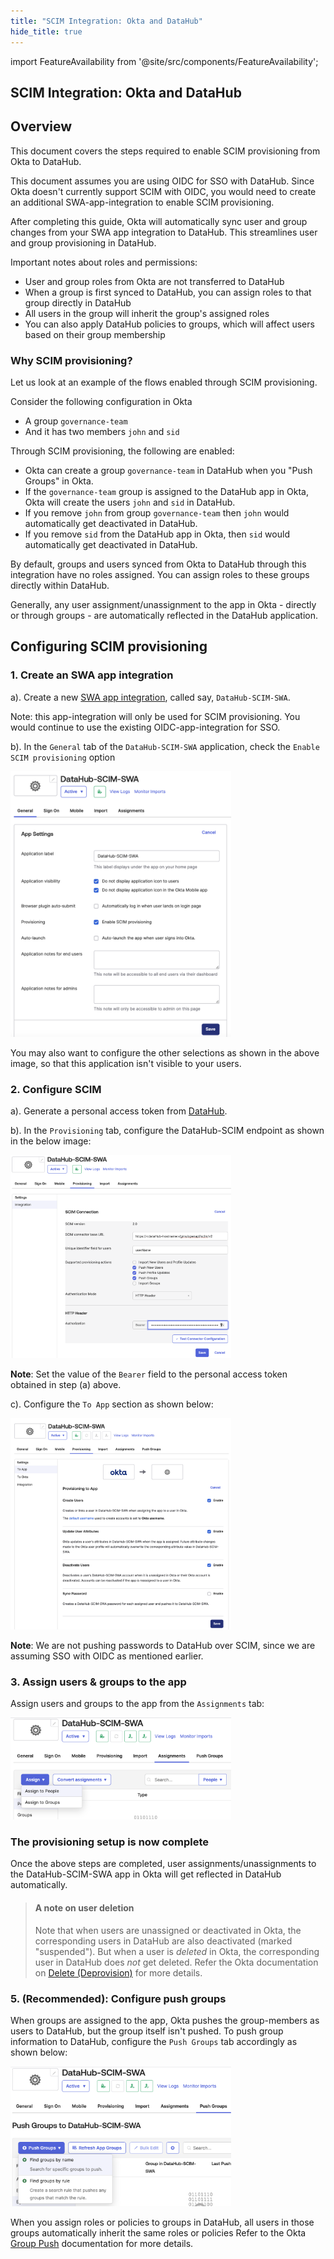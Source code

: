 ```yaml
---
title: "SCIM Integration: Okta and DataHub"
hide_title: true
---
```


import FeatureAvailability from '@site/src/components/FeatureAvailability';

## SCIM Integration: Okta and DataHub

<FeatureAvailability saasOnly />

## Overview

This document covers the steps required to enable SCIM provisioning from Okta to DataHub.

This document assumes you are using OIDC for SSO with DataHub.
Since Okta doesn't currently support SCIM with OIDC, you would need to create an additional SWA-app-integration to enable SCIM provisioning.

After completing this guide, Okta will automatically sync user and group changes from your SWA app integration to DataHub. This streamlines user and group provisioning in DataHub.

Important notes about roles and permissions:

- User and group roles from Okta are not transferred to DataHub
- When a group is first synced to DataHub, you can assign roles to that group directly in DataHub
- All users in the group will inherit the group's assigned roles
- You can also apply DataHub policies to groups, which will affect users based on their group membership

### Why SCIM provisioning?

Let us look at an example of the flows enabled through SCIM provisioning.

Consider the following configuration in Okta

- A group `governance-team`
- And it has two members `john` and `sid`

Through SCIM provisioning, the following are enabled:

- Okta can create a group `governance-team` in DataHub when you "Push Groups" in Okta.
- If the `governance-team` group is assigned to the DataHub app in Okta, Okta will create the users `john` and `sid` in DataHub.
- If you remove `john` from group `governance-team` then `john` would automatically get deactivated in DataHub.
- If you remove `sid` from the DataHub app in Okta, then `sid` would automatically get deactivated in DataHub.

By default, groups and users synced from Okta to DataHub through this integration have no roles assigned. You can assign
roles to these groups directly within DataHub.

Generally, any user assignment/unassignment to the app in Okta - directly or through groups - are automatically reflected in the DataHub application.

## Configuring SCIM provisioning

### 1. Create an SWA app integration

a). Create a new [SWA app integration](https://help.okta.com/en-us/content/topics/apps/apps_app_integration_wizard_swa.htm), called say, `DataHub-SCIM-SWA`.

Note: this app-integration will only be used for SCIM provisioning. You would continue to use the existing OIDC-app-integration for SSO.

b). In the `General` tab of the `DataHub-SCIM-SWA` application, check the `Enable SCIM provisioning` option

<p>
<img width="70%"  src="https://raw.githubusercontent.com/datahub-project/static-assets/main/imgs/scim/okta/appSettingsEnableScim.png"/>
</p>

You may also want to configure the other selections as shown in the above image, so that this application isn't visible to your users.

### 2. Configure SCIM

a). Generate a personal access token from [DataHub](../../docs/authentication/personal-access-tokens.md#creating-personal-access-tokens).

b). In the `Provisioning` tab, configure the DataHub-SCIM endpoint as shown in the below image:

<p>
<img width="70%"  src="https://raw.githubusercontent.com/datahub-project/static-assets/main/imgs/scim/okta/scimConfig1.png"/>
</p>

**Note**: Set the value of the `Bearer` field to the personal access token obtained in step (a) above.

c). Configure the `To App` section as shown below:

<p>
<img width="70%"  src="https://raw.githubusercontent.com/datahub-project/static-assets/main/imgs/scim/okta/scimConfig2.png"/>
</p>

**Note**: We are not pushing passwords to DataHub over SCIM, since we are assuming SSO with OIDC as mentioned earlier.

### 3. Assign users & groups to the app

Assign users and groups to the app from the `Assignments` tab:

<p>
<img width="70%"  src="https://raw.githubusercontent.com/datahub-project/static-assets/main/imgs/scim/okta/assignUsersGroups.png"/>
</p>

### The provisioning setup is now complete

Once the above steps are completed, user assignments/unassignments to the DataHub-SCIM-SWA app in Okta will get reflected in DataHub automatically.

> #### A note on user deletion
>
> Note that when users are unassigned or deactivated in Okta, the corresponding users in DataHub are also deactivated (marked "suspended").
> But when a user is _deleted_ in Okta, the corresponding user in DataHub does _not_ get deleted.
> Refer the Okta documentation on [Delete (Deprovision)](https://developer.okta.com/docs/concepts/scim/#delete-deprovision) for more details.

### 5. (Recommended): Configure push groups

When groups are assigned to the app, Okta pushes the group-members as users to DataHub, but the group itself isn't pushed.
To push group information to DataHub, configure the `Push Groups` tab accordingly as shown below:

<p>
<img width="70%"  src="https://raw.githubusercontent.com/datahub-project/static-assets/main/imgs/scim/okta/pushGroups.png"/>
</p>

When you assign roles or policies to groups in DataHub, all users in those groups automatically inherit the same roles or policies
Refer to the Okta [Group Push](https://help.okta.com/en-us/content/topics/users-groups-profiles/app-assignments-group-push.htm) documentation for more details.
